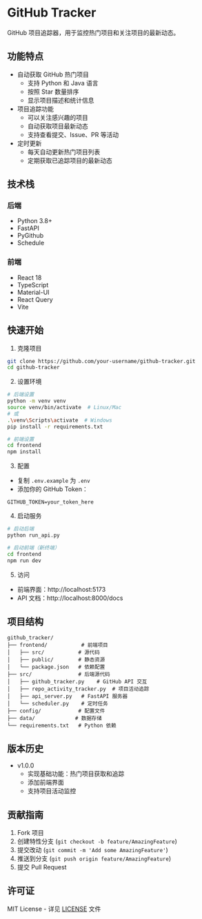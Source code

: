 # GitHub Tracker

GitHub 项目追踪器，用于监控热门项目和关注项目的最新动态。

## 功能特点

- 自动获取 GitHub 热门项目
  - 支持 Python 和 Java 语言
  - 按照 Star 数量排序
  - 显示项目描述和统计信息
- 项目追踪功能
  - 可以关注感兴趣的项目
  - 自动获取项目最新动态
  - 支持查看提交、Issue、PR 等活动
- 定时更新
  - 每天自动更新热门项目列表
  - 定期获取已追踪项目的最新动态

## 技术栈

### 后端
- Python 3.8+
- FastAPI
- PyGithub
- Schedule

### 前端
- React 18
- TypeScript
- Material-UI
- React Query
- Vite

## 快速开始

1. 克隆项目
```bash
git clone https://github.com/your-username/github-tracker.git
cd github-tracker
```

2. 设置环境
```bash
# 后端设置
python -m venv venv
source venv/bin/activate  # Linux/Mac
# 或
.\venv\Scripts\activate  # Windows
pip install -r requirements.txt

# 前端设置
cd frontend
npm install
```

3. 配置
- 复制 `.env.example` 为 `.env`
- 添加你的 GitHub Token：
```
GITHUB_TOKEN=your_token_here
```

4. 启动服务
```bash
# 启动后端
python run_api.py

# 启动前端（新终端）
cd frontend
npm run dev
```

5. 访问
- 前端界面：http://localhost:5173
- API 文档：http://localhost:8000/docs

## 项目结构

```
github_tracker/
├── frontend/           # 前端项目
│   ├── src/           # 源代码
│   ├── public/        # 静态资源
│   └── package.json   # 依赖配置
├── src/               # 后端源代码
│   ├── github_tracker.py    # GitHub API 交互
│   ├── repo_activity_tracker.py  # 项目活动追踪
│   ├── api_server.py   # FastAPI 服务器
│   └── scheduler.py    # 定时任务
├── config/            # 配置文件
├── data/             # 数据存储
└── requirements.txt   # Python 依赖
```

## 版本历史

- v1.0.0
  - 实现基础功能：热门项目获取和追踪
  - 添加前端界面
  - 支持项目活动监控

## 贡献指南

1. Fork 项目
2. 创建特性分支 (`git checkout -b feature/AmazingFeature`)
3. 提交改动 (`git commit -m 'Add some AmazingFeature'`)
4. 推送到分支 (`git push origin feature/AmazingFeature`)
5. 提交 Pull Request

## 许可证

MIT License - 详见 [LICENSE](LICENSE) 文件 